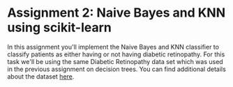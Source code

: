 # Assignment 2: Naive Bayes and KNN using scikit-learn

In this assignment you'll implement the Naive Bayes and KNN classifier to classify patients as either having or not having diabetic retinopathy. For this task we'll be using the same Diabetic Retinopathy data set which was used in the previous assignment on decision trees. You can find additional details about the dataset [here](http://archive.ics.uci.edu/ml/datasets/Diabetic+Retinopathy+Debrecen+Data+Set).